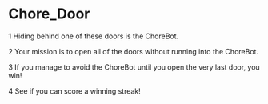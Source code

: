 # Chore_Door

1 Hiding behind one of these doors is the ChoreBot.

2 Your mission is to open all of the doors without
running into the ChoreBot.

3 If you manage to avoid the ChoreBot until you open the very last door, you win!

4 See if you can score a winning streak!
